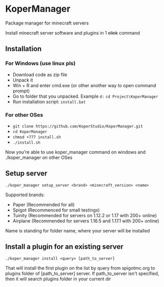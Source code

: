 # KoperManager
Package manager for minecraft servers

Install minecraft server software and plugins in 1 ~~click~~ command
## Installation
### For Windows (use linux pls)
+ Download code as zip file
+ Unpack it
+ Win + R and enter cmd.exe (or other another way to open command prompt)
+ Go to folder that you unpacked. Example `d:` `cd Project\KoperManager`
+ Run installation script: `install.bat`
### For other OSes
+ `git clone https://github.com/KoperStudio/KoperManager.git`
+ `cd KoperManager`
+ `chmod +777 install.sh`
+ `./install.sh`

Now you're able to use koper_manager command on windows and ./koper_manager on other OSes
## Setup server
`./koper_manager setup_server <brand> <minecraft_version> <name>`

Supported brands:
+ Paper (Recommended for all)
+ Spigot (Recommenced for small testings)
+ Tuinity (Recommended for servers on 1.12.2 or 1.17 with 200+ online)
+ Airplane (Recommended for servers  1.16.5 and 1.17.1 with 200+ online)

Name is standing for folder name, where your server will be installed
## Install a plugin for an existing server
`./koper_manager install <query> [path_to_server]`

That will install the first plugin on the list by query from spigotmc.org to plugins folder of \[path_to_server] server.
If path_to_server isn't specified, then it will search plugins folder in your current dir
